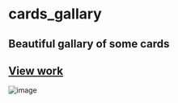 # cards_gallary
## Beautiful gallary of some cards
## [View work](https://vlajik3.github.io/cards_gallary)
![image](https://user-images.githubusercontent.com/74643545/178731617-2cc98d7e-d096-4ae3-afff-f9edb4ef1fef.png)

